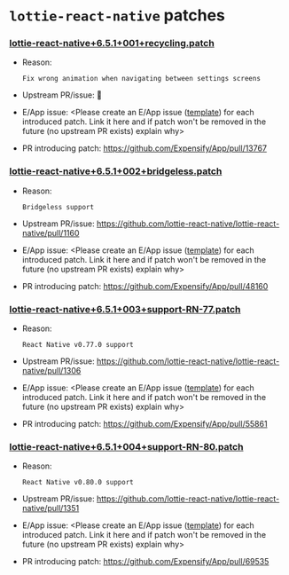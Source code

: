 # `lottie-react-native` patches

### [lottie-react-native+6.5.1+001+recycling.patch](lottie-react-native+6.5.1+001+recycling.patch)

- Reason:

    ```
    Fix wrong animation when navigating between settings screens
    ```

- Upstream PR/issue: 🛑
- E/App issue: <Please create an E/App issue ([template](./../.github/ISSUE_TEMPLATE/NewPatchTemplate.md)) for each introduced patch. Link it here and if patch won't be removed in the future (no upstream PR exists) explain why>
- PR introducing patch: https://github.com/Expensify/App/pull/13767

### [lottie-react-native+6.5.1+002+bridgeless.patch](lottie-react-native+6.5.1+002+bridgeless.patch)

- Reason:

    ```
    Bridgeless support
    ```

- Upstream PR/issue: https://github.com/lottie-react-native/lottie-react-native/pull/1160
- E/App issue: <Please create an E/App issue ([template](./../.github/ISSUE_TEMPLATE/NewPatchTemplate.md)) for each introduced patch. Link it here and if patch won't be removed in the future (no upstream PR exists) explain why>
- PR introducing patch: https://github.com/Expensify/App/pull/48160

### [lottie-react-native+6.5.1+003+support-RN-77.patch](lottie-react-native+6.5.1+003+support-RN-77.patch)

- Reason:

    ```
    React Native v0.77.0 support
    ```

- Upstream PR/issue: https://github.com/lottie-react-native/lottie-react-native/pull/1306
- E/App issue: <Please create an E/App issue ([template](./../.github/ISSUE_TEMPLATE/NewPatchTemplate.md)) for each introduced patch. Link it here and if patch won't be removed in the future (no upstream PR exists) explain why>
- PR introducing patch: https://github.com/Expensify/App/pull/55861

### [lottie-react-native+6.5.1+004+support-RN-80.patch](lottie-react-native+6.5.1+004+support-RN-80.patch)

- Reason:

    ```
    React Native v0.80.0 support
    ```

- Upstream PR/issue: https://github.com/lottie-react-native/lottie-react-native/pull/1351
- E/App issue: <Please create an E/App issue ([template](./../.github/ISSUE_TEMPLATE/NewPatchTemplate.md)) for each introduced patch. Link it here and if patch won't be removed in the future (no upstream PR exists) explain why>
- PR introducing patch: https://github.com/Expensify/App/pull/69535
